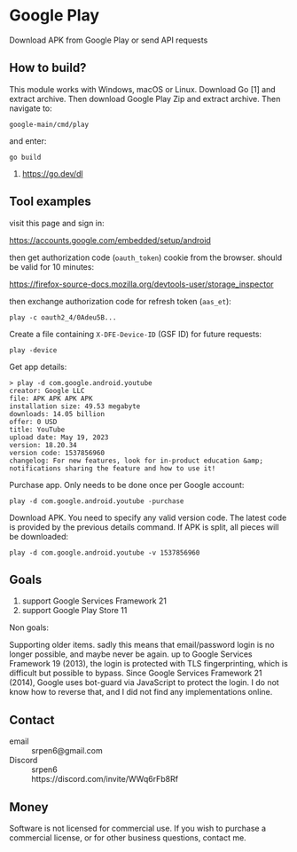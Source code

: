 # Google Play

Download APK from Google Play or send API requests

## How to build?

This module works with Windows, macOS or Linux. Download Go [1] and extract
archive. Then download Google Play Zip and extract archive. Then navigate to:

~~~
google-main/cmd/play
~~~

and enter:

~~~
go build
~~~

1. https://go.dev/dl

## Tool examples

visit this page and sign in:

https://accounts.google.com/embedded/setup/android

then get authorization code (`oauth_token`) cookie from the browser. should be
valid for 10 minutes:

<https://firefox-source-docs.mozilla.org/devtools-user/storage_inspector>

then exchange authorization code for refresh token (`aas_et`):

~~~
play -c oauth2_4/0Adeu5B...
~~~

Create a file containing `X-DFE-Device-ID` (GSF ID) for future requests:

~~~
play -device
~~~

Get app details:

~~~
> play -d com.google.android.youtube
creator: Google LLC
file: APK APK APK APK
installation size: 49.53 megabyte
downloads: 14.05 billion
offer: 0 USD
title: YouTube
upload date: May 19, 2023
version: 18.20.34
version code: 1537856960
changelog: For new features, look for in-product education &amp; notifications sharing the feature and how to use it!
~~~

Purchase app. Only needs to be done once per Google account:

~~~
play -d com.google.android.youtube -purchase
~~~

Download APK. You need to specify any valid version code. The latest code is
provided by the previous details command. If APK is split, all pieces will be
downloaded:

~~~
play -d com.google.android.youtube -v 1537856960
~~~

## Goals

1. support Google Services Framework 21
2. support Google Play Store 11

Non goals:

Supporting older items. sadly this means that email/password login is no longer
possible, and maybe never be again. up to Google Services Framework 19 (2013),
the login is protected with TLS fingerprinting, which is difficult but possible
to bypass. Since Google Services Framework 21 (2014), Google uses bot-guard via
JavaScript to protect the login. I do not know how to reverse that, and I did
not find any implementations online.

## Contact

<dl>
   <dt>
   email
   </dt>
   <dd>
   srpen6@gmail.com
   </dd>
   <dt>
   Discord
   </dt>
   <dd>
   srpen6
   </dd>
   <dd>
   https://discord.com/invite/WWq6rFb8Rf
   </dd>
</dl>

## Money

Software is not licensed for commercial use. If you wish to purchase a
commercial license, or for other business questions, contact me.
